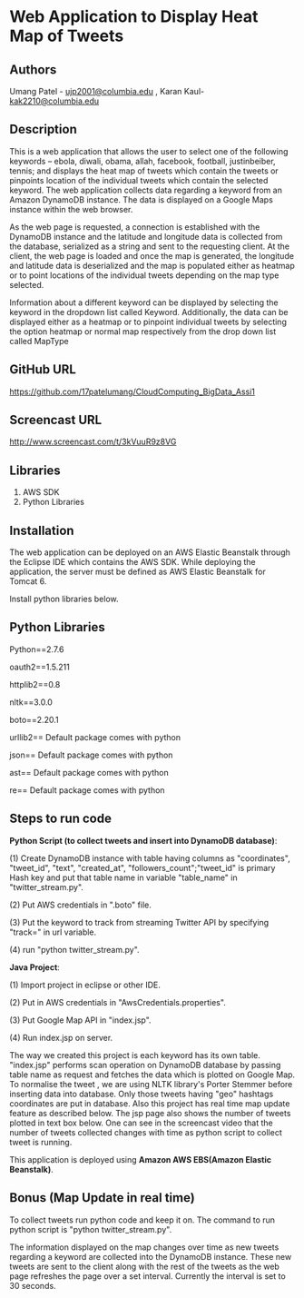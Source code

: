 Web Application to Display Heat Map of Tweets
=============================================

Authors
-------
Umang Patel - ujp2001@columbia.edu , Karan Kaul- kak2210@columbia.edu

Description
-----------
This is a web application that allows the user to select one of the following keywords – ebola, diwali, obama, allah, facebook, football, justinbeiber, tennis; and displays the heat map of tweets which contain the tweets or pinpoints location of the individual tweets which contain the selected keyword. The web application collects data regarding a keyword from an Amazon DynamoDB instance. The data is displayed on a Google Maps instance within the web browser. 

As the web page is requested, a connection is established with the DynamoDB instance and the latitude and longitude data is collected from the database, serialized as a string and sent to the requesting client. At the client, the web page is loaded and once the map is generated, the longitude and latitude data is deserialized and the map is populated either as heatmap or to point locations of the individual tweets depending on the map type selected.

Information about a different keyword can be displayed by selecting the keyword in the dropdown list called Keyword. Additionally, the data can be displayed either as a heatmap or to pinpoint individual tweets by selecting the option heatmap or normal map respectively from the drop down list called MapType

GitHub URL
----------
https://github.com/17patelumang/CloudComputing_BigData_Assi1

Screencast URL
--------------
http://www.screencast.com/t/3kVuuR9z8VG

Libraries
---------
1. AWS SDK
2. Python Libraries

Installation
------------
The web application can be deployed on an AWS Elastic Beanstalk through the Eclipse IDE which contains the AWS SDK.
While deploying the application, the server must be defined as AWS Elastic Beanstalk for Tomcat 6.

Install python libraries below.

Python Libraries
----------------
Python==2.7.6

oauth2==1.5.211

httplib2==0.8

nltk==3.0.0

boto==2.20.1

urllib2== Default package comes with python

json== Default package comes with python

ast== Default package comes with python

re== Default package comes with python

Steps to run code
-----------------
__Python Script (to collect tweets and insert into DynamoDB database)__:

(1) Create DynamoDB instance with table having columns as "coordinates", "tweet_id", "text", "created_at", "followers_count";"tweet_id" is primary Hash key and put that table name in variable "table_name" in "twitter_stream.py".

(2) Put AWS credentials in ".boto" file.

(3) Put the keyword to track from streaming Twitter API by specifying "track=" in url variable.

(4) run "python twitter_stream.py".

__Java Project__:

(1) Import project in eclipse or other IDE.

(2) Put in AWS credentials in "AwsCredentials.properties".

(3) Put Google Map API in "index.jsp".

(4) Run index.jsp on server.

The way we created this project is each keyword has its own table. "index.jsp" performs scan operation on DynamoDB database by passing table name as request and fetches the data which is plotted on Google Map. To normalise the tweet , we are using NLTK library's Porter Stemmer before inserting data into database. Only those tweets having "geo" hashtags coordinates are put in database. Also this project has real time map update feature as described below. The jsp page also shows the number of tweets plotted in text box below. One can see in the screencast video that the number of tweets collected changes with time as python script to collect tweet is running.

This application is deployed using __Amazon AWS EBS(Amazon Elastic Beanstalk)__.


Bonus (Map Update in real time)
-------------------------------
To collect tweets run python code and keep it on. The command to run python script is "python twitter_stream.py".

The information displayed on the map changes over time as new tweets regarding a keyword are collected into the DynamoDB instance. These new tweets are sent to the client along with the rest of the tweets as the web page refreshes the page over a set interval. Currently the interval is set to 30 seconds.




